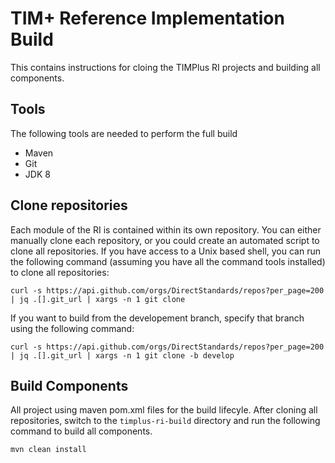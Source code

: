 # TIM+ Reference Implementation Build
This contains instructions for cloing the TIMPlus RI projects and building all components.

## Tools

The following tools are needed to perform the full build

* Maven
* Git
* JDK 8


## Clone repositories
Each module of the RI is contained within its own repository.  You can either manually clone each repository, or you could create an automated script to clone all repositories.  If you have access to a Unix based shell, you can run the following command (assuming you have all the command tools installed) to clone all repositories:

`curl -s https://api.github.com/orgs/DirectStandards/repos?per_page=200 | jq .[].git_url | xargs -n 1 git clone`

If you want to build from the developement branch, specify that branch using the following command:

`curl -s https://api.github.com/orgs/DirectStandards/repos?per_page=200 | jq .[].git_url | xargs -n 1 git clone -b develop`

## Build Components
All project using maven pom.xml files for the build lifecyle.  After cloning all repositories, switch to the `timplus-ri-build` directory and run the following command to build all components.

`mvn clean install`
